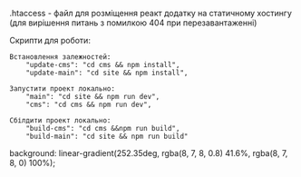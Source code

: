 .htaccess - файл для розміщення реакт додатку на статичному хостингу (для вирішення питань з помилкою 404 при перезавантаженні)

Скрипти для роботи:

    Встановлення залежностей:
        "update-cms": "cd cms && npm install",
        "update-main": "cd site && npm install",

    Запустити проект локально:
        "main": "cd site && npm run dev",
        "cms": "cd cms && npm run dev",

    Сбілдити проект локально:
        "build-cms": "cd cms &&npm run build",
        "build-main": "cd site && npm run build"

background: linear-gradient(252.35deg, rgba(8, 7, 8, 0.8) 41.6%, rgba(8, 7, 8, 0) 100%);
